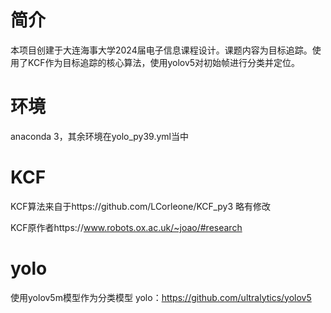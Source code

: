 # 简介
本项目创建于大连海事大学2024届电子信息课程设计。课题内容为目标追踪。使用了KCF作为目标追踪的核心算法，使用yolov5对初始帧进行分类并定位。
# 环境
anaconda 3，其余环境在yolo_py39.yml当中
# KCF
KCF算法来自于https://github.com/LCorleone/KCF_py3
略有修改

KCF原作者https://www.robots.ox.ac.uk/~joao/#research

# yolo
使用yolov5m模型作为分类模型
yolo：https://github.com/ultralytics/yolov5
